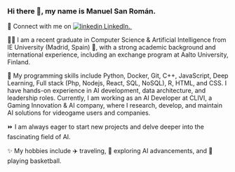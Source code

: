 ### Hi there 👋, my name is Manuel San Román.

<p> 📲 Connect with me on  
  <a href="https://www.linkedin.com/in/manuelsanromangarcia/" rel="nofollow noreferrer">
    <img src="[https://commons.wikimedia.org/wiki/File:LinkedIn_PNG16.png](https://commons.wikimedia.org/wiki/File:LinkedIn_PNG16.png)" alt="linkedin"> LinkedIn.
  </a> &nbsp; 
  </a>
</p>


👨‍💻 I am a recent graduate in Computer Science & Artificial Intelligence from IE University (Madrid, Spain) 🚩, with a strong academic background and international experience, including an exchange program at Aalto University, Finland.

🔧 My programming skills include Python, Docker, Git, C++, JavaScript, Deep Learning, Full stack (Php, Nodejs, React, SQL, NoSQL), R, HTML, and CSS. I have hands-on experience in AI development, data architecture, and leadership roles. Currently, I am working as an AI Developer at CLIVI, a Gaming Innovation & AI company, where I research, develop, and maintain AI solutions for videogame users and companies.

⏩ I am always eager to start new projects and delve deeper into the fascinating field of AI.

✨ My hobbies include ✈️ traveling, 🦾 exploring AI advancements, and 🏀 playing basketball.
